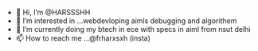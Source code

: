 - 👋 Hi, I’m @HARSSSHH
- 👀 I’m interested in ...webdevloping aimls debugging and algorithem
- 🌱 I’m currently doing my btech in ece with specs in aiml from nsut delhi
- 📫 How to reach me ...@frharxsxh (insta)


<!---
HARSSSHH/HARSSSHH is a ✨ special ✨ repository because its `README.md` (this file) appears on your GitHub profile.
You can click the Preview link to take a look at your changes.
--->
